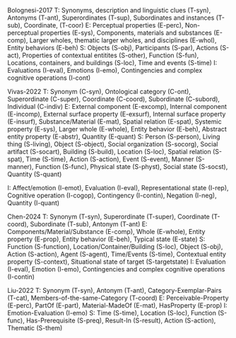 Bolognesi-2017
T: Synonyms, description and linguistic clues (T-syn), Antonyms (T-ant), Superordinates (T-sup), Subordinates and instances (T-sub), Coordinate, (T-coor)
E: Perceptual properties (E-perc), Non-perceptual properties (E-sys), Components, materials and substances (E-comp), Larger wholes, thematic larger wholes, and disciplines (E-whol), Entity behaviors (E-beh)
S: Objects (S-obj), Participants (S-par), Actions (S-act), Properties of contextual entitites (S-other), Function (S-fun), Locations, containers, and buildings (S-loc), Time and events (S-time)
I: Evaluations (I-eval),  Emotions (I-emo), Contingencies and complex cognitive operations (I-cont)

Vivas-2022
T: Synonym (C-syn), Ontological category (C-ont), Superordinate (C-super), Coordinate (C-coord), Subordinate (C-subord), Individual (C-indiv)
E: External component (E-excomp), Internal component (E-incomp), External surface property (E-exsurf), Internal surface property (E-insurf), Substance/Material (E-mat), Spatial relation (E-spat), Systemic property (E-sys), Larger whole (E-whole), Entity behavior (E-beh), Abstract entity property (E-abstr), Quantity (E-quant)
S: Person (S-person), Living thing (S-living), Object (S-object), Social organization (S-socorg), Social artifact (S-socart), Building (S-build), Location (S-loc), Spatial relation (S-spat), Time (S-time), Action (S-action), Event (S-event), Manner (S-manner), Function (S-func), Physical state (S-physt), Social state (S-socst), Quantity (S-quant)

I: Affect/emotion (I-emot), Evaluation (I-eval), Representational state (I-rep), Cognitive operation (I-cogop), Contingency (I-contin), Negation (I-neg), Quantity (I-quant)

Chen-2024
T: Synonym (T-syn), Superordinate (T-super), Coordinate (T-coord), Subordinate (T-sub), Antonym (T-ant)
E: Components/Material/Substance (E-comp), Whole (E-whole), Entity property (E-prop), Entity behavior (E-beh), Typical state (E-state)
S: Function (S-function), Location/Container/Building (S-loc), Object (S-obj), Action (S-action), Agent (S-agent), Time/Events (S-time), Contextual entity property (S-context), Situational state of target (S-targetstate)
I: Evaluation (I-eval), Emotion (I-emo), Contingencies and complex cognitive operations (I-contin)

Liu-2022
T: Synonym (T-syn), Antonym (T-ant), Category-Exemplar-Pairs (T-cat), Members-of-the-same-Category (T-coord)
E: Perceivable-Property (E-perc), PartOf (E-part), Material-MadeOf (E-mat), HasProperty (E-prop)
I: Emotion-Evaluation (I-emo)
S: Time (S-time), Location (S-loc), Function (S-func), Has-Prerequisite (S-preq), Result-In (S-result), Action (S-action), Thematic (S-them)

